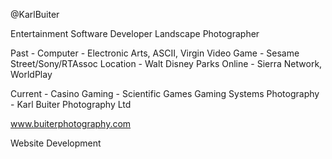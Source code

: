 @KarlBuiter

Entertainment Software Developer
Landscape Photographer

Past -
Computer - Electronic Arts, ASCII, Virgin
Video Game - Sesame Street/Sony/RTAssoc
Location - Walt Disney Parks
Online - Sierra Network, WorldPlay

Current - 
Casino Gaming - Scientific Games Gaming Systems
Photography - Karl Buiter Photography Ltd

www.buiterphotography.com

Website Development
